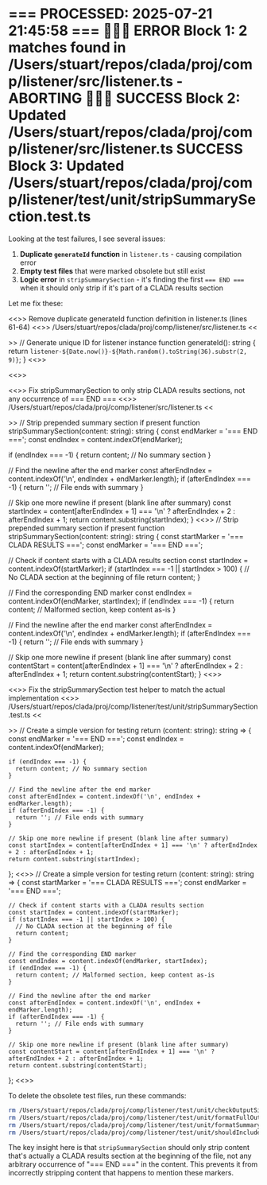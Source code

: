 === PROCESSED: 2025-07-21 21:45:58 ===
🚨🚨🚨 ERROR Block 1: 2 matches found in /Users/stuart/repos/clada/proj/comp/listener/src/listener.ts - ABORTING 🚨🚨🚨
SUCCESS Block 2: Updated /Users/stuart/repos/clada/proj/comp/listener/src/listener.ts
SUCCESS Block 3: Updated /Users/stuart/repos/clada/proj/comp/listener/test/unit/stripSummarySection.test.ts
===

Looking at the test failures, I see several issues:

1. **Duplicate `generateId` function** in `listener.ts` - causing compilation error
2. **Empty test files** that were marked obsolete but still exist
3. **Logic error** in `stripSummarySection` - it's finding the first `=== END ===` when it should only strip if it's part of a CLADA results section

Let me fix these:

<<<EXPLANATION>>>
Remove duplicate generateId function definition in listener.ts (lines 61-64)
<<<FILE>>>
/Users/stuart/repos/clada/proj/comp/listener/src/listener.ts
<<<SEARCH>>>
// Generate unique ID for listener instance
function generateId(): string {
  return `listener-${Date.now()}-${Math.random().toString(36).substr(2, 9)}`;
}
<<<REPLACE>>>
 
<<<END>>>

<<<EXPLANATION>>>
Fix stripSummarySection to only strip CLADA results sections, not any occurrence of === END ===
<<<FILE>>>
/Users/stuart/repos/clada/proj/comp/listener/src/listener.ts
<<<SEARCH>>>
// Strip prepended summary section if present
function stripSummarySection(content: string): string {
  const endMarker = '=== END ===';
  const endIndex = content.indexOf(endMarker);
  
  if (endIndex === -1) {
    return content; // No summary section
  }
  
  // Find the newline after the end marker
  const afterEndIndex = content.indexOf('\n', endIndex + endMarker.length);
  if (afterEndIndex === -1) {
    return ''; // File ends with summary
  }
  
  // Skip one more newline if present (blank line after summary)
  const startIndex = content[afterEndIndex + 1] === '\n' ? afterEndIndex + 2 : afterEndIndex + 1;
  return content.substring(startIndex);
}
<<<REPLACE>>>
// Strip prepended summary section if present
function stripSummarySection(content: string): string {
  const startMarker = '=== CLADA RESULTS ===';
  const endMarker = '=== END ===';
  
  // Check if content starts with a CLADA results section
  const startIndex = content.indexOf(startMarker);
  if (startIndex === -1 || startIndex > 100) {
    // No CLADA section at the beginning of file
    return content;
  }
  
  // Find the corresponding END marker
  const endIndex = content.indexOf(endMarker, startIndex);
  if (endIndex === -1) {
    return content; // Malformed section, keep content as-is
  }
  
  // Find the newline after the end marker
  const afterEndIndex = content.indexOf('\n', endIndex + endMarker.length);
  if (afterEndIndex === -1) {
    return ''; // File ends with summary
  }
  
  // Skip one more newline if present (blank line after summary)
  const contentStart = content[afterEndIndex + 1] === '\n' ? afterEndIndex + 2 : afterEndIndex + 1;
  return content.substring(contentStart);
}
<<<END>>>

<<<EXPLANATION>>>
Fix the stripSummarySection test helper to match the actual implementation
<<<FILE>>>
/Users/stuart/repos/clada/proj/comp/listener/test/unit/stripSummarySection.test.ts
<<<SEARCH>>>
  // Create a simple version for testing
  return (content: string): string => {
    const endMarker = '=== END ===';
    const endIndex = content.indexOf(endMarker);
    
    if (endIndex === -1) {
      return content; // No summary section
    }
    
    // Find the newline after the end marker
    const afterEndIndex = content.indexOf('\n', endIndex + endMarker.length);
    if (afterEndIndex === -1) {
      return ''; // File ends with summary
    }
    
    // Skip one more newline if present (blank line after summary)
    const startIndex = content[afterEndIndex + 1] === '\n' ? afterEndIndex + 2 : afterEndIndex + 1;
    return content.substring(startIndex);
  };
<<<REPLACE>>>
  // Create a simple version for testing
  return (content: string): string => {
    const startMarker = '=== CLADA RESULTS ===';
    const endMarker = '=== END ===';
    
    // Check if content starts with a CLADA results section
    const startIndex = content.indexOf(startMarker);
    if (startIndex === -1 || startIndex > 100) {
      // No CLADA section at the beginning of file
      return content;
    }
    
    // Find the corresponding END marker
    const endIndex = content.indexOf(endMarker, startIndex);
    if (endIndex === -1) {
      return content; // Malformed section, keep content as-is
    }
    
    // Find the newline after the end marker
    const afterEndIndex = content.indexOf('\n', endIndex + endMarker.length);
    if (afterEndIndex === -1) {
      return ''; // File ends with summary
    }
    
    // Skip one more newline if present (blank line after summary)
    const contentStart = content[afterEndIndex + 1] === '\n' ? afterEndIndex + 2 : afterEndIndex + 1;
    return content.substring(contentStart);
  };
<<<END>>>

To delete the obsolete test files, run these commands:

```bash
rm /Users/stuart/repos/clada/proj/comp/listener/test/unit/checkOutputSizes.test.ts
rm /Users/stuart/repos/clada/proj/comp/listener/test/unit/formatFullOutput.test.ts
rm /Users/stuart/repos/clada/proj/comp/listener/test/unit/formatSummary.test.ts
rm /Users/stuart/repos/clada/proj/comp/listener/test/unit/shouldIncludeOutput.test.ts
```

The key insight here is that `stripSummarySection` should only strip content that's actually a CLADA results section at the beginning of the file, not any arbitrary occurrence of "=== END ===" in the content. This prevents it from incorrectly stripping content that happens to mention these markers.